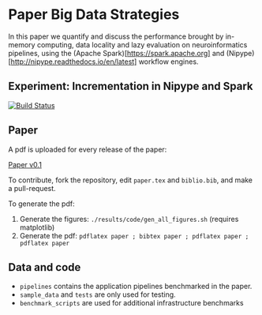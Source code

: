 # Paper Big Data Strategies

In this paper we quantify and discuss the performance brought by 
in-memory computing, data locality and lazy evaluation on 
neuroinformatics pipelines, using the (Apache 
Spark)[https://spark.apache.org] and 
(Nipype)[http://nipype.readthedocs.io/en/latest] workflow engines.

## Experiment: Incrementation in Nipype and Spark
[![Build Status](https://travis-ci.org/ValHayot/paper-in-mem-locality.svg?branch=master)](https://travis-ci.org/ValHayot/paper-in-mem-locality.svg?branch=master)

## Paper 
A pdf is uploaded for every release of the paper:

[Paper v0.1](https://github.com/big-data-lab-team/paper-in-mem-locality/releases/download/0.1/paper.pdf)

To contribute, fork the repository, edit ```paper.tex``` and 
```biblio.bib```, and make a pull-request. 

To generate the pdf:
1. Generate the figures: `./results/code/gen_all_figures.sh` (requires matplotlib)
2. Generate the pdf: `pdflatex paper ; bibtex paper ; pdflatex paper ; pdflatex paper`

## Data and code

* `pipelines` contains the application pipelines benchmarked in the paper.
* `sample_data` and `tests` are only used for testing.
* `benchmark_scripts` are used for additional infrastructure benchmarks
